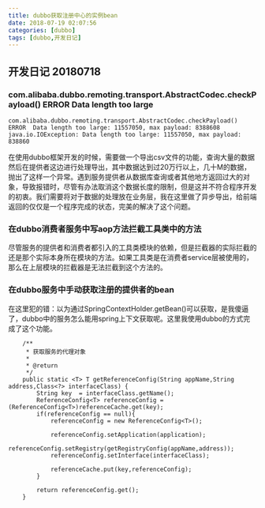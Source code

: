 ```yaml
---
title: dubbo获取注册中心的实例bean
date: 2018-07-19 02:07:56
categories: [dubbo]
tags: [dubbo,开发日记]
---
```


## 开发日记 20180718
### com.alibaba.dubbo.remoting.transport.AbstractCodec.checkPayload() ERROR  Data length too large

```
com.alibaba.dubbo.remoting.transport.AbstractCodec.checkPayload() ERROR  Data length too large: 11557050, max payload: 8388608 java.io.IOException: Data length too large: 11557050, max payload: 838860
```

在使用dubbo框架开发的时候，需要做一个导出csv文件的功能，查询大量的数据然后在提供者这边进行处理导出，其中数据达到过20万行以上，几十M的数据，抛出了这样一个异常。遇到服务提供者从数据库查询或者其他地方返回过大的对象，导致报错时，尽管有办法取消这个数据长度的限制，但是这并不符合程序开发的初衷。我们需要将对于数据的处理放在业务层，我在这里做了异步导出，给前端返回的仅仅是一个程序完成的状态，完美的解决了这个问题。

<!-- more -->

### 在dubbo消费者服务中写aop方法拦截工具类中的方法

尽管服务的提供者和消费者都引入的工具类模块的依赖，但是拦截器的实际拦截的还是那个实际本身所在模块的方法。如果工具类是在消费者service层被使用的，那么在上层模块的拦截器是无法拦截到这个方法的。

### 在dubbo服务中手动获取注册的提供者的bean

在这里犯的错：以为通过SpringContextHolder.getBean()可以获取，是我傻逼了，dubbo中的服务怎么能用spring上下文获取呢。这里我使用dubbo的方式完成了这个功能。
```
    /**
     * 获取服务的代理对象
     *
     * @return
     */
    public static <T> T getReferenceConfig(String appName,String address,Class<?> interfaceClass) {
        String key  = interfaceClass.getName();
        ReferenceConfig<T> referenceConfig =  (ReferenceConfig<T>)referenceCache.get(key);
        if(referenceConfig == null){
            referenceConfig = new ReferenceConfig<T>();

            referenceConfig.setApplication(application);
            referenceConfig.setRegistry(getRegistryConfig(appName,address));
            referenceConfig.setInterface(interfaceClass);

            referenceCache.put(key,referenceConfig);
        }

        return referenceConfig.get();
    }
```

